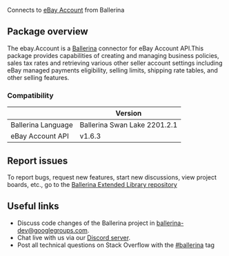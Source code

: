 Connects to [eBay Account](https://developer.ebay.com/api-docs/sell/account/overview.html) from Ballerina
## Package overview
The ebay.Account is a [Ballerina](https://ballerina.io/) connector for eBay Account API.This package provides capabilities of 
creating and managing business policies, sales tax rates and retrieving various other seller account settings including eBay managed payments eligibility, selling limits, shipping rate tables, and other selling features.

### Compatibility
|                      | Version                   |
|----------------------|---------------------------|
| Ballerina Language   | Ballerina Swan Lake 2201.2.1|
| eBay Account API     | v1.6.3                    |

## Report issues
To report bugs, request new features, start new discussions, view project boards, etc., go to the [Ballerina Extended Library repository](https://github.com/ballerina-platform/ballerina-extended-library)

## Useful links
- Discuss code changes of the Ballerina project in [ballerina-dev@googlegroups.com](mailto:ballerina-dev@googlegroups.com).
- Chat live with us via our [Discord server](https://discord.gg/ballerinalang).
- Post all technical questions on Stack Overflow with the [#ballerina](https://stackoverflow.com/questions/tagged/ballerina) tag
